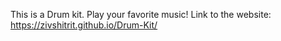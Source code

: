 This is a Drum kit. Play your favorite music!
Link to the website: https://zivshitrit.github.io/Drum-Kit/
